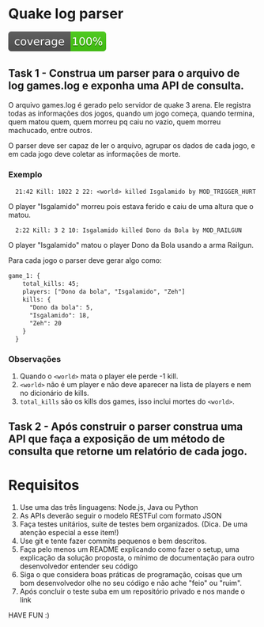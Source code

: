 # Quake log parser

![Code coverage](./coverage.svg)

## Task 1 - Construa um parser para o arquivo de log games.log e exponha uma API de consulta.

O arquivo games.log é gerado pelo servidor de quake 3 arena. Ele registra todas as informações dos jogos, quando um jogo começa, quando termina, quem matou quem, quem morreu pq caiu no vazio, quem morreu machucado, entre outros.

O parser deve ser capaz de ler o arquivo, agrupar os dados de cada jogo, e em cada jogo deve coletar as informações de morte.

### Exemplo

      21:42 Kill: 1022 2 22: <world> killed Isgalamido by MOD_TRIGGER_HURT
  
  O player "Isgalamido" morreu pois estava ferido e caiu de uma altura que o matou.

      2:22 Kill: 3 2 10: Isgalamido killed Dono da Bola by MOD_RAILGUN
  
  O player "Isgalamido" matou o player Dono da Bola usando a arma Railgun.
  
Para cada jogo o parser deve gerar algo como:

    game_1: {
        total_kills: 45;
        players: ["Dono da bola", "Isgalamido", "Zeh"]
        kills: {
          "Dono da bola": 5,
          "Isgalamido": 18,
          "Zeh": 20
        }
      }
  


### Observações

1. Quando o `<world>` mata o player ele perde -1 kill.
2. `<world>` não é um player e não deve aparecer na lista de players e nem no dicionário de kills.
3. `total_kills` são os kills dos games, isso inclui mortes do `<world>`.

## Task 2 - Após construir o parser construa uma API que faça a exposição de um método de consulta que retorne um relatório de cada jogo.


# Requisitos

1. Use uma das três linguagens: Node.js, Java ou Python
2. As APIs deverão seguir o modelo RESTFul com formato JSON  
3. Faça testes unitários, suite de testes bem organizados. (Dica. De uma atenção especial a esse item!)
4. Use git e tente fazer commits pequenos e bem descritos.
5. Faça pelo menos um README explicando como fazer o setup, uma explicação da solução proposta, o mínimo de documentação para outro desenvolvedor entender seu código
6. Siga o que considera boas práticas de programação, coisas que um bom desenvolvedor olhe no seu código e não ache "feio" ou "ruim".
7. Após concluir o teste suba em um repositório privado e nos mande o link

HAVE FUN :)
